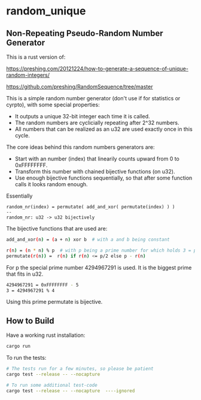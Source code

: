 # random_unique

## Non-Repeating Pseudo-Random Number Generator

This is a rust version of:

https://preshing.com/20121224/how-to-generate-a-sequence-of-unique-random-integers/

https://github.com/preshing/RandomSequence/tree/master

This is a simple random number generator (don't use if for statistics or cyrpto), with some special properties:
* It outputs a unique 32-bit integer each time it is called.  
* The random numbers are cyclicially repeating after 2^32 numbers.
* All numbers that can be realized as an u32 are used exactly once in this cycle.


The core ideas behind this random numbers generators are:

* Start with an number (index) that linearily counts upward from 0 to 0xFFFFFFFF.
* Transform this number with chained bijective functions (on u32).
* Use enough bijective functions sequentially, so that after some function calls it looks random enough.

Essentially 
```
random_nr(index) = permutate( add_and_xor( permutate(index) ) )
--
random_nr: u32 -> u32 bijectively
```

The bijective functions that are used are:

```bash
add_and_xor(n) = (a + n) xor b  # with a and b being constant
```

```bash
r(n) = (n * n) % p  # with p being a prime number for which holds 3 = p % 4
permutate(r(n)) =  r(n) if r(n) <= p/2 else p - r(n)
```

For p the special prime number 4294967291 is used. It is the biggest prime that fits in u32.
```bash
4294967291 = 0xFFFFFFFF - 5
3 = 4294967291 % 4
```
Using this prime permutate is bijective.


## How to Build

Have a working rust installation:

```bash
cargo run
```

To run the tests:
```bash
# The tests run for a few minutes, so please be patient
cargo test --release -- --nocapture 

# To run some additional test-code
cargo test --release -- --nocapture  ----ignored
```